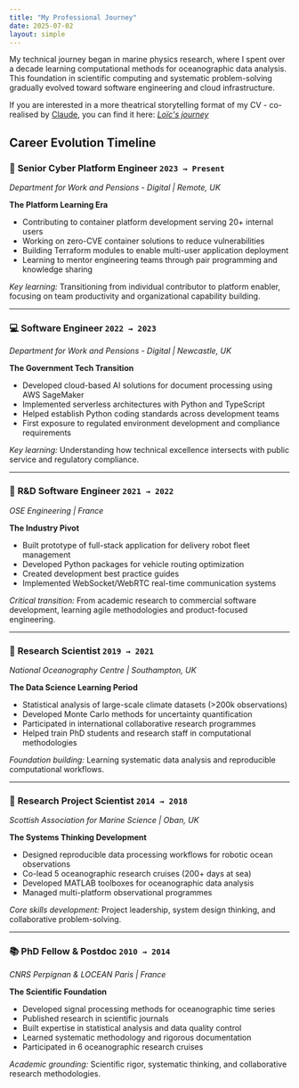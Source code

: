 ```yaml
---
title: "My Professional Journey"
date: 2025-07-02
layout: simple
---
```


My technical journey began in marine physics research, where I spent over a decade learning computational methods for oceanographic data analysis. This foundation in scientific computing and systematic problem-solving gradually evolved toward software engineering and cloud infrastructure.

If you are interested in a more theatrical storytelling format of my CV - co-realised by [Claude](https://claude.ai), you can find it here: _[Loïc's journey](/journey)_

## Career Evolution Timeline

<div class="career-timeline">

### 🚀 **Senior Cyber Platform Engineer** `2023 → Present`
*Department for Work and Pensions - Digital | Remote, UK*

**The Platform Learning Era**
- Contributing to container platform development serving 20+ internal users
- Working on zero-CVE container solutions to reduce vulnerabilities
- Building Terraform modules to enable multi-user application deployment
- Learning to mentor engineering teams through pair programming and knowledge sharing

*Key learning:*  Transitioning from individual contributor to platform enabler, focusing on team productivity and organizational capability building.

---

### 💻 **Software Engineer** `2022 → 2023`
*Department for Work and Pensions - Digital | Newcastle, UK*

**The Government Tech Transition**
- Developed cloud-based AI solutions for document processing using AWS SageMaker
- Implemented serverless architectures with Python and TypeScript
- Helped establish Python coding standards across development teams
- First exposure to regulated environment development and compliance requirements

*Key learning:*
Understanding how technical excellence intersects with public service and regulatory compliance.

---

### 🔧 **R&D Software Engineer** `2021 → 2022`
*OSE Engineering | France*

**The Industry Pivot**
- Built prototype of full-stack application for delivery robot fleet management
- Developed Python packages for vehicle routing optimization
- Created development best practice guides
- Implemented WebSocket/WebRTC real-time communication systems

*Critical transition:* From academic research to commercial software development, learning agile methodologies and product-focused engineering.

---

### 🌊 **Research Scientist** `2019 → 2021`
*National Oceanography Centre | Southampton, UK*

**The Data Science Learning Period**
- Statistical analysis of large-scale climate datasets (>200k observations)
- Developed Monte Carlo methods for uncertainty quantification
- Participated in international collaborative research programmes
- Helped train PhD students and research staff in computational methodologies

*Foundation building:* Learning systematic data analysis and reproducible computational workflows.

---

### 🔬 **Research Project Scientist** `2014 → 2018`
*Scottish Association for Marine Science | Oban, UK*

**The Systems Thinking Development**
- Designed reproducible data processing workflows for robotic ocean observations
- Co-lead 5 oceanographic research cruises (200+ days at sea)
- Developed MATLAB toolboxes for oceanographic data analysis
- Managed multi-platform observational programmes

*Core skills development:* Project leadership, system design thinking, and collaborative problem-solving.

---

### 📚 **PhD Fellow & Postdoc** `2010 → 2014`
*CNRS Perpignan & LOCEAN Paris | France*

**The Scientific Foundation**
- Developed signal processing methods for oceanographic time series
- Published research in scientific journals
- Built expertise in statistical analysis and data quality control
- Learned systematic methodology and rigorous documentation
- Participated in 6 oceanographic research cruises

*Academic grounding:* Scientific rigor, systematic thinking, and collaborative research methodologies.

</div>
